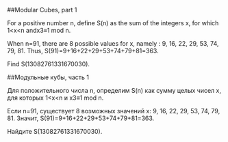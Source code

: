 ##Modular Cubes, part 1


For a positive number n, define S(n) as the sum of the integers x, for which 1<x<n andx3≡1 mod n.


When n=91, there are 8 possible values for x, namely : 9, 16, 22, 29, 53, 74, 79, 81.
Thus, S(91)=9+16+22+29+53+74+79+81=363.

Find S(13082761331670030).

##Модульные кубы, часть 1


Для положительного числа n, определим S(n) как сумму целых чисел x, для которых 1<x<n и  x3≡1 mod n.


Если n=91, существует 8 возможных значений x: 9, 16, 22, 29, 53, 74, 79, 81.
Значит, S(91)=9+16+22+29+53+74+79+81=363.

Найдите S(13082761331670030).

